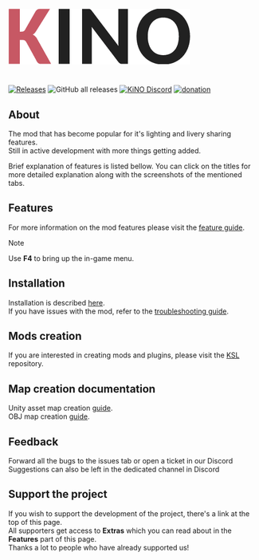 ![LOGO](Images/logo.png)

#

[![Releases](https://img.shields.io/github/v/release/trbflxr/kino?include_prereleases&label=DOWNLOAD&style=for-the-badge)](https://github.com/trbflxr/kino/releases)
![GitHub all releases](https://img.shields.io/github/downloads/trbflxr/kino/total?label=TOTAL%20DOWNLOADS&style=for-the-badge)
[![KiNO Discord](https://img.shields.io/discord/716264804498538516?label=DISCORD&style=for-the-badge)](https://discord.gg/xvGMEEcEEp)
[![donation](https://img.shields.io/badge/patreon-support-ff424d?style=for-the-badge)](https://www.patreon.com/kinomod)

## About

The mod that has become popular for it's lighting and livery sharing features.  
Still in active development with more things getting added.

Brief explanation of features is listed bellow. You can click on the titles for more detailed explanation along with the screenshots of the mentioned tabs.

## Features

For more information on the mod features please visit the [feature guide](Help/Support/Guide.md).

> [!NOTE]  
> Use **F4** to bring up the in-game menu.

## Installation

Installation is described [here](INSTALL.md).  
If you have issues with the mod, refer to the [troubleshooting guide](Help/Support/Troubleshooting.md).

## Mods creation

If you are interested in creating mods and plugins, please visit the [KSL](https://github.com/trbflxr/ksl) repository.

## Map creation documentation

Unity asset map creation [guide](MapDocumentation/KinoMapDoc.md).  
OBJ map creation [guide](MapDocumentation/ObjMapDoc.md).

## Feedback

Forward all the bugs to the issues tab or open a ticket in our Discord  
Suggestions can also be left in the dedicated channel in Discord

## Support the project

If you wish to support the development of the project, there's a link at the top of this page.  
All supporters get access to **Extras** which you can read about in the **Features** part of this page.  
Thanks a lot to people who have already supported us!
